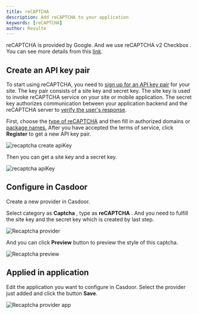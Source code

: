 ```yaml
---
title: reCAPTCHA
description: Add reCAPTCHA to your application
keywords: [reCAPTCHA]
author: Resulte
---
```


reCAPTCHA is provided by Google. And we use reCAPTCHA v2 Checkbox . You can see more details from this [link](https://developers.google.com/recaptcha).

## Create an API key pair

To start using reCAPTCHA, you need to [sign up for an API key pair](http://www.google.com/recaptcha/admin) for your site. The key pair consists of a site key and secret key. The site key is used to invoke reCAPTCHA service on your site or mobile application. The secret key authorizes communication between your application backend and the reCAPTCHA server to [verify the user's response](https://developers.google.com/recaptcha/docs/verify).

First, choose the [type of reCAPTCHA](https://developers.google.com/recaptcha/docs/versions) and then fill in authorized domains or [package names.](https://developer.android.com/guide/topics/manifest/manifest-element.html#package) After you have accepted the terms of service, click **Register** to get a new API key pair.

![recaptcha create apiKey](/img/providers/captcha/recaptcha_create_apiKey.png)

Then you can get a site key and a secret key.

![recaptcha apiKey](/img/providers/captcha/recaptcha_apikey.png)

## Configure in Casdoor

Create a new provider in Casdoor.

Select category as  **Captcha** , type as  **reCAPTCHA** . And you need to fulfill the site key and the secret key which is created by last step.

![Recaptcha provider](/img/providers/captcha/recaptcha_provider.png)

And you can click **Preview** button to preview the style of this captcha.

![Recaptcha preview](/img/providers/captcha/recaptcha_preview.png)

## Applied in application

Edit the application you want to configure in Casdoor. Select the provider just added and click the button **Save**.

![Recaptcha provider app](/img/providers/captcha/recaptcha_provider_app.png)
